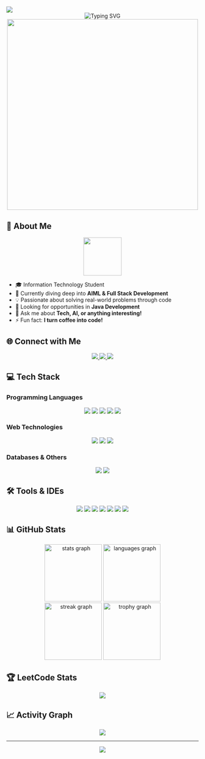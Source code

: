 # <div align="center">
  <img src="https://capsule-render.vercel.app/api?type=waving&color=gradient&height=200&section=header&text=Sabarna%20T&fontSize=80&animation=fadeIn&fontAlignY=38&desc=Full%20Stack%20Developer%20|%20AIML%20Enthusiast&descAlignY=55&descAlign=50"/>
</div>

<div align="center">
  <img src="https://readme-typing-svg.herokuapp.com?font=Fira+Code&weight=500&size=40&pause=1000&color=6AD3AC&center=true&vCenter=true&width=600&height=100&lines=Information+Technology+Student;AIML+Enthusiast;Full+Stack+Developer;Problem+Solver" alt="Typing SVG" />
</div>

<div align="center">
  <img src="https://github.com/abhisheknaiidu/abhisheknaiidu/blob/master/code.gif?raw=true" width="500"/>
</div>

## 🚀 About Me

<div align="center">
  <img src="https://github.com/abhisheknaiidu/abhisheknaiidu/blob/master/octocat.gif?raw=true" width="100"/>
</div>

- 🎓 Information Technology Student
- 🌱 Currently diving deep into **AIML & Full Stack Development**
- 💡 Passionate about solving real-world problems through code
- 🎯 Looking for opportunities in **Java Development**
- 💬 Ask me about **Tech, AI, or anything interesting!**
- ⚡ Fun fact: **I turn coffee into code!**

## 🌐 Connect with Me
<div align="center">
  <a href="https://www.linkedin.com/in/sabarna-t-3b668225a/">
    <img src="https://img.shields.io/badge/LinkedIn-0077B5?style=for-the-badge&logo=linkedin&logoColor=white" />
  </a>
  <a href="mailto:your.email@example.com">
    <img src="https://img.shields.io/badge/Gmail-D14836?style=for-the-badge&logo=gmail&logoColor=white" />
  </a>
  <a href="https://leetcode.com/Sabarna15/">
    <img src="https://img.shields.io/badge/-LeetCode-FFA116?style=for-the-badge&logo=LeetCode&logoColor=black" />
  </a>
</div>

## 💻 Tech Stack

### Programming Languages
<div align="center">
  <img src="https://img.shields.io/badge/Python-3776AB?style=for-the-badge&logo=python&logoColor=white" />
  <img src="https://img.shields.io/badge/C-00599C?style=for-the-badge&logo=c&logoColor=white" />
  <img src="https://img.shields.io/badge/C%2B%2B-00599C?style=for-the-badge&logo=c%2B%2B&logoColor=white" />
  <img src="https://img.shields.io/badge/Java-ED8B00?style=for-the-badge&logo=java&logoColor=white" />
  <img src="https://img.shields.io/badge/JavaScript-F7DF1E?style=for-the-badge&logo=javascript&logoColor=black" />
</div>

### Web Technologies
<div align="center">
  <img src="https://img.shields.io/badge/HTML5-E34F26?style=for-the-badge&logo=html5&logoColor=white" />
  <img src="https://img.shields.io/badge/CSS3-1572B6?style=for-the-badge&logo=css3&logoColor=white" />
  <img src="https://img.shields.io/badge/Bootstrap-563D7C?style=for-the-badge&logo=bootstrap&logoColor=white" />
</div>

### Databases & Others
<div align="center">
  <img src="https://img.shields.io/badge/MySQL-00000F?style=for-the-badge&logo=mysql&logoColor=white" />
  <img src="https://img.shields.io/badge/Arduino-00979D?style=for-the-badge&logo=Arduino&logoColor=white" />
</div>

## 🛠️ Tools & IDEs
<div align="center">
  <img src="https://img.shields.io/badge/VS_Code-007ACC?style=for-the-badge&logo=visual-studio-code&logoColor=white" />
  <img src="https://img.shields.io/badge/PyCharm-000000?style=for-the-badge&logo=PyCharm&logoColor=white" />
  <img src="https://img.shields.io/badge/Anaconda-44A833?style=for-the-badge&logo=anaconda&logoColor=white" />
  <img src="https://img.shields.io/badge/Eclipse-2C2255?style=for-the-badge&logo=eclipse&logoColor=white" />
  <img src="https://img.shields.io/badge/Notion-000000?style=for-the-badge&logo=notion&logoColor=white" />
  <img src="https://img.shields.io/badge/Photoshop-31A8FF?style=for-the-badge&logo=adobe-photoshop&logoColor=white" />
  <img src="https://img.shields.io/badge/Adobe_XD-FF61F6?style=for-the-badge&logo=adobe-xd&logoColor=white" />
</div>

## 📊 GitHub Stats

<div align="center">
  <img src="https://github-readme-stats.vercel.app/api?username=sabarnashinchu&hide_title=false&hide_rank=false&show_icons=true&include_all_commits=true&count_private=true&disable_animations=false&theme=tokyonight&locale=en&hide_border=false" height="150" alt="stats graph" />
  <img src="https://github-readme-stats.vercel.app/api/top-langs?username=sabarnashinchu&locale=en&hide_title=false&layout=compact&card_width=320&langs_count=5&theme=tokyonight&hide_border=false" height="150" alt="languages graph" />
</div>

<div align="center">
  <img src="https://streak-stats.demolab.com?user=sabarnashinchu&locale=en&mode=daily&theme=tokyonight&hide_border=false&border_radius=5" height="150" alt="streak graph" />
  <img src="https://github-profile-trophy.vercel.app?username=sabarnashinchu&theme=tokyonight&column=-1&row=1&margin-w=8&margin-h=8&no-bg=false&no-frame=false" height="150" alt="trophy graph" />
</div>

## 🏆 LeetCode Stats
<div align="center">
  <img src="https://leetcard.jacoblin.cool/Sabarna15?theme=tokyonight&font=Marcellus&ext=contest" />
</div>

## 📈 Activity Graph
<div align="center">
  <img src="https://github-readme-activity-graph.vercel.app/graph?username=sabarnashinchu&bg_color=1a1b27&color=9e4c98&line=9e4c98&point=ffffff&area=true&hide_border=true" />
</div>

---
<div align="center">
  <img src="https://capsule-render.vercel.app/api?type=waving&color=gradient&height=100&section=footer"/>
</div>

<div align="center">
  <img src="https://komarev.com/ghpvc/?username=sabarnashinchu&style=flat-square&color=blue" alt=""/>
</div> 
